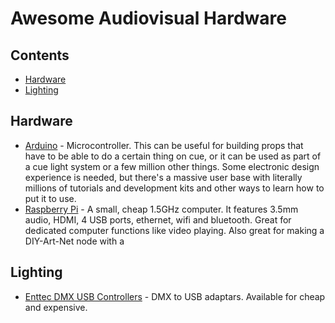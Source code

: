 # Awesome Audiovisual Hardware

## Contents

- [Hardware](#Hardware)
- [Lighting](#Lighting)

## Hardware

- [Arduino](https://www.arduino.cc/) -  Microcontroller. This can be useful for building props that have to be able to do a certain thing on cue, or it can be used as part of a cue light system or a few million other things. Some electronic design experience is needed, but there's a massive user base with literally millions of tutorials and development kits and other ways to learn how to put it to use.
- [Raspberry Pi](https://www.raspberrypi.org/) -  A small, cheap 1.5GHz computer. It features 3.5mm audio, HDMI, 4 USB ports, ethernet, wifi and bluetooth. Great for dedicated computer functions like video playing. Also great for making a DIY-Art-Net node with a 

## Lighting

- [Enttec DMX USB Controllers](https://www.enttec.co.uk/en/range/controls/dmx-usb-interfaces/) - DMX to USB adaptars. Available for cheap and expensive.
